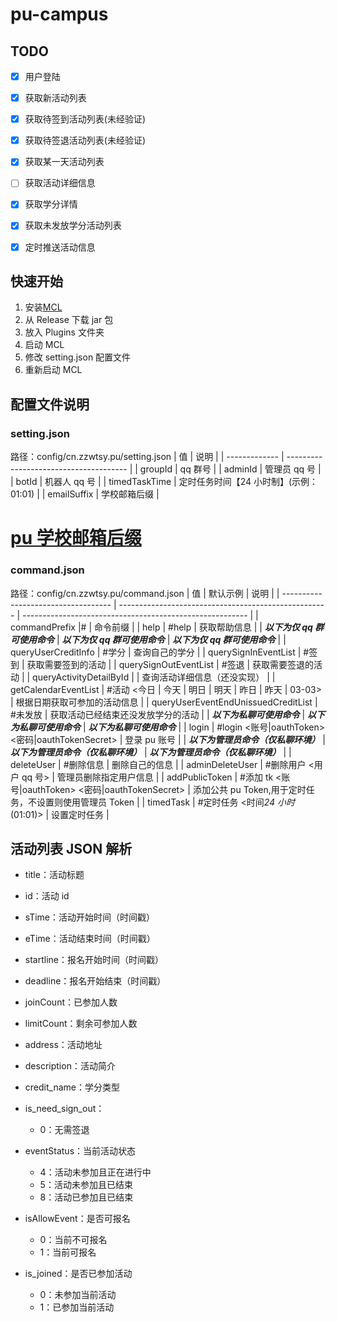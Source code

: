 # pu-campus

## TODO

- [x] 用户登陆

- [x] 获取新活动列表

- [x] 获取待签到活动列表(未经验证)

- [x] 获取待签退活动列表(未经验证)

- [x] 获取某一天活动列表

- [ ] 获取活动详细信息

- [x] 获取学分详情

- [x] 获取未发放学分活动列表

- [x] 定时推送活动信息

## 快速开始

1. 安装[MCL](https://github.com/iTXTech/mcl-installer)
2. 从 Release 下载 jar 包
3. 放入 Plugins 文件夹
4. 启动 MCL
5. 修改 setting.json 配置文件
6. 重新启动 MCL

## 配置文件说明

### setting.json

路径：config/cn.zzwtsy.pu/setting.json
| 值 | 说明 |
| ------------- | -------------------------------------- |
| groupId | qq 群号 |
| adminId | 管理员 qq 号 |
| botId | 机器人 qq 号 |
| timedTaskTime | 定时任务时间【24 小时制】(示例：01:01) |
| emailSuffix | 学校邮箱后缀 |

# [**pu 学校邮箱后缀**](https://blog.yumdeb.top/tools/PuSchoolInfo.html)

### command.json

路径：config/cn.zzwtsy.pu/command.json
| 值 | 默认示例 | 说明 |
| ----------------------------------- | ---------------------------------------------------- | -------------------------------------------------------- |
| commandPrefix |# | 命令前缀 |
| help | #help | 获取帮助信息 |
| **_以下为仅 qq 群可使用命令_** | **_以下为仅 qq 群可使用命令_** | **_以下为仅 qq 群可使用命令_** |
| queryUserCreditInfo | #学分 | 查询自己的学分 |
| querySignInEventList | #签到 | 获取需要签到的活动 |
| querySignOutEventList | #签退 | 获取需要签退的活动 |
| queryActivityDetailById | | 查询活动详细信息（还没实现） |
| getCalendarEventList | #活动 <今日 \| 今天 \| 明日 \| 明天 \| 昨日 \| 昨天 \| 03-03> | 根据日期获取可参加的活动信息 |
| queryUserEventEndUnissuedCreditList | #未发放 | 获取活动已经结束还没发放学分的活动 |
| **_以下为私聊可使用命令_** | **_以下为私聊可使用命令_** | **_以下为私聊可使用命令_** |
| login | #login <账号\|oauthToken> <密码\|oauthTokenSecret> | 登录 pu 账号 |
| **_以下为管理员命令（仅私聊环境）_** | **_以下为管理员命令（仅私聊环境）_** | **_以下为管理员命令（仅私聊环境）_** |
| deleteUser | #删除信息 | 删除自己的信息 |
| adminDeleteUser | #删除用户 <用户 qq 号> | 管理员删除指定用户信息 |
| addPublicToken | #添加 tk <账号\|oauthToken> <密码\|oauthTokenSecret> | 添加公共 pu Token,用于定时任务，不设置则使用管理员
Token |
| timedTask | #定时任务 <时间*24 小时*(01:01)> | 设置定时任务 |

## 活动列表 JSON 解析

- title：活动标题

- id：活动 id

- sTime：活动开始时间（时间戳）

- eTime：活动结束时间（时间戳）

- startline：报名开始时间（时间戳）

- deadline：报名开始结束（时间戳）

- joinCount：已参加人数

- limitCount：剩余可参加人数

- address：活动地址

- description：活动简介

- credit_name：学分类型

- is_need_sign_out：

    - 0：无需签退

- eventStatus：当前活动状态

    - 4：活动未参加且正在进行中
    - 5：活动未参加且已结束
    - 8：活动已参加且已结束

- isAllowEvent：是否可报名

    - 0：当前不可报名
    - 1：当前可报名

- is_joined：是否已参加活动
    - 0：未参加当前活动
    - 1：已参加当前活动
